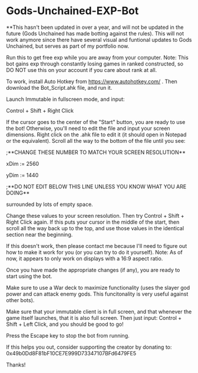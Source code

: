 # Gods-Unchained-EXP-Bot

**This hasn't been updated in over a year, and will not be updated in the future (Gods Unchained has made botting against the rules). This will not work anymore since there have several visual and funtional updates to Gods Unchained, but serves as part of my portfolio now.



Run this to get free exp while you are away from your computer.
Note: This bot gains exp through constantly losing games in ranked constructed,
so DO NOT use this on your account if you care about rank at all.

To work, install Auto Hotkey from https://www.autohotkey.com/ . Then download the Bot_Script.ahk file, and run it.

Launch Immutable in fullscreen mode, and input:

Control + Shift + Right Click

If the cursor goes to the center of the "Start" button, you are ready to use the bot!
Otherwise, you'll need to edit the file and input your screen dimensions.
Right click on the .ahk file to edit it (it should open in Notepad or the equivalent).
Scroll all the way to the bottom of the file until you see:

;\*\*CHANGE THESE NUMBER TO MATCH YOUR SCREEN RESOLUTION\*\*

xDim := 2560

yDim := 1440

;\*\*DO NOT EDIT BELOW THIS LINE UNLESS YOU KNOW WHAT YOU ARE DOING\*\* 

surrounded by lots of empty space.

Change these values to your screen resolution.
Then try Control + Shift + Right Click again.
If this puts your cursor in the middle of the start, then scroll all the way back up to the top,
and use those values in the identical section near the beginning.

If this doesn't work, then please contact me because I'll need to figure out how to make it work for you (or you can try to do it yourself).
Note: As of now, it appears to only work on displays with a 16:9 aspect ratio.


Once you have made the appropriate changes (if any), you are ready to start using the bot.

Make sure to use a War deck to maximize functionality (uses the slayer god power and can attack enemy gods.
This funcitonality is very useful against other bots).

Make sure that your immutable client is in full screen, and that whenever the game itself launches, that it is also full screen.
Then just input: Control + Shift + Left Click, and you should be good to go!

Press the Escape key to stop the bot from running.

If this helps you out, consider supporting the creator by donating to:  
0x49b0Dd8F81bF10CE7E999D73347107BFd6479FE5  

Thanks!
